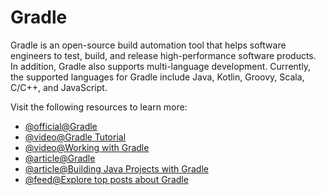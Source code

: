 # Gradle

Gradle is an open-source build automation tool that helps software engineers to test, build, and release high-performance software products. In addition, Gradle also supports multi-language development. Currently, the supported languages for Gradle include Java, Kotlin, Groovy, Scala, C/C++, and JavaScript.

Visit the following resources to learn more:

- [@official@Gradle](https://gradle.org/)
- [@video@Gradle Tutorial](https://youtu.be/kONQCIAcWeI)
- [@video@Working with Gradle](https://youtu.be/6V6G3RyxEMk)
- [@article@Gradle](https://www.javatpoint.com/gradle)
- [@article@Building Java Projects with Gradle](https://spring.io/guides/gs/gradle/)
- [@feed@Explore top posts about Gradle](https://app.daily.dev/tags/gradle?ref=roadmapsh)
